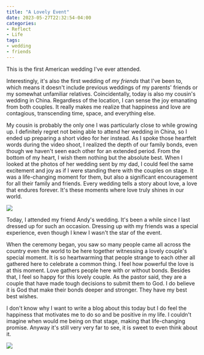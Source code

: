 ```yaml
---
title: "A Lovely Event"
date: 2023-05-27T22:32:54-04:00
categories:
- Reflect
- Life
tags:
- wedding
- friends
---
```


This is the first American wedding I've ever attended.

Interestingly, it's also the first wedding of *my friends* that I've been to, which means it doesn't include previous weddings of my parents' friends or my somewhat unfamiliar relatives. Coincidentally, today is also my cousin's wedding in China. Regardless of the location, I can sense the joy emanating from both couples. It really makes me realize that happiness and love are contagious, transcending time, space, and everything else.

My cousin is probably the only one I was particularly close to while growing up. I definitely regret not being able to attend her wedding in China, so I ended up preparing a short video for her instead. As I spoke those heartfelt words during the video shoot, I realized the depth of our family bonds, even though we haven't seen each other for an extended period. From the bottom of my heart, I wish them nothing but the absolute best. When I looked at the photos of her wedding sent by my dad, I could feel the same excitement and joy as if I were standing there with the couples on stage. It was a life-changing moment for them, but also a significant encouragement for all their family and friends. Every wedding tells a story about love, a love that endures forever. It's these moments where love truly shines in our world.

![](https://cdn.jsdelivr.net/gh/declan-haojin/blog-image@master/2023/202305272245932.webp)

Today, I attended my friend Andy's wedding. It's been a while since I last dressed up for such an occasion. Dressing up with my friends was a special experience, even though I knew I wasn't the star of the event.

When the ceremony began, you saw so many people came all across the country even the world to be here together witnessing a lovely couple's special moment. It is so heartwarming that people strange to each other all gathered here to celebrate a common thing. I feel how powerful the love is at this moment. Love gathers people here with or without bonds. Besides that, I feel so happy for this lovely couple. As the pastor said, they are a couple that have made tough decisions to submit them to God. I do believe it is God that make their bonds deeper and stronger. They have my best best wishes.

I don't know why I want to write a blog about this today but I do feel the happiness that motivates me to do so and be positive in my life. I couldn't imagine when would me being on that stage, making that life-changing promise. Anyway it's still very very far to see, it is sweet to even think about it.

![](https://cdn.jsdelivr.net/gh/declan-haojin/blog-image@master/2023/202305272336968.webp)
